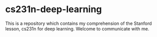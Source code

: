 # cs231n-deep-learning
This is a repository which contains my comprehension of the Stanford lesson, cs231n for deep learning. Welcome to communicate with me.
